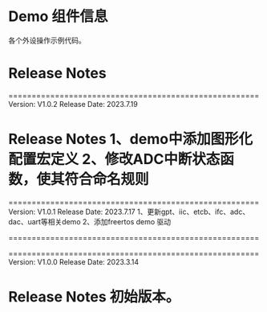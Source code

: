 # Demo 组件信息
各个外设操作示例代码。

# Release Notes
======================================================
Version: V1.0.2
Release Date: 2023.7.19

Release Notes
1、demo中添加图形化配置宏定义
2、修改ADC中断状态函数，使其符合命名规则
======================================================



======================================================
Version: V1.0.1
Release Date: 2023.7.17
1、更新gpt、iic、etcb、ifc、adc、dac、uart等相关demo
2、添加freertos demo 驱动

======================================================

======================================================
Version: V1.0.0
Release Date: 2023.3.14

Release Notes
初始版本。
======================================================